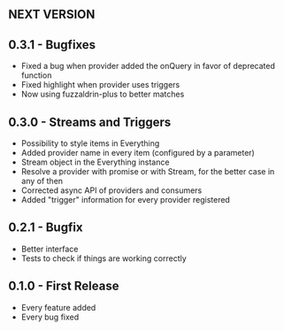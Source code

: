## NEXT VERSION

## 0.3.1 - Bugfixes
* Fixed a bug when provider added the onQuery in favor of deprecated function
* Fixed highlight when provider uses triggers
* Now using fuzzaldrin-plus to better matches

## 0.3.0 - Streams and Triggers
* Possibility to style items in Everything
* Added provider name in every item (configured by a parameter)
* Stream object in the Everything instance
* Resolve a provider with promise or with Stream, for the better case in any of then
* Corrected async API of providers and consumers
* Added "trigger" information for every provider registered

## 0.2.1 - Bugfix
* Better interface
* Tests to check if things are working correctly

## 0.1.0 - First Release
* Every feature added
* Every bug fixed

